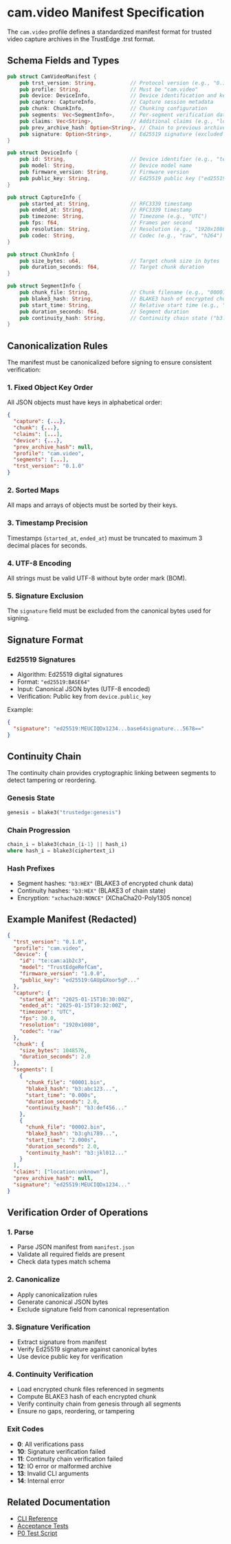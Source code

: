 # cam.video Manifest Specification

The `cam.video` profile defines a standardized manifest format for trusted video capture archives in the TrustEdge .trst format.

## Schema Fields and Types

```rust
pub struct CamVideoManifest {
    pub trst_version: String,           // Protocol version (e.g., "0.1.0")
    pub profile: String,                // Must be "cam.video"
    pub device: DeviceInfo,             // Device identification and keys
    pub capture: CaptureInfo,           // Capture session metadata
    pub chunk: ChunkInfo,               // Chunking configuration
    pub segments: Vec<SegmentInfo>,     // Per-segment verification data
    pub claims: Vec<String>,            // Additional claims (e.g., "location:unknown")
    pub prev_archive_hash: Option<String>, // Chain to previous archive (optional)
    pub signature: Option<String>,      // Ed25519 signature (excluded from canonical bytes)
}

pub struct DeviceInfo {
    pub id: String,                     // Device identifier (e.g., "te:cam:a1b2c3")
    pub model: String,                  // Device model name
    pub firmware_version: String,       // Firmware version
    pub public_key: String,             // Ed25519 public key ("ed25519:BASE64")
}

pub struct CaptureInfo {
    pub started_at: String,             // RFC3339 timestamp
    pub ended_at: String,               // RFC3339 timestamp
    pub timezone: String,               // Timezone (e.g., "UTC")
    pub fps: f64,                       // Frames per second
    pub resolution: String,             // Resolution (e.g., "1920x1080")
    pub codec: String,                  // Codec (e.g., "raw", "h264")
}

pub struct ChunkInfo {
    pub size_bytes: u64,                // Target chunk size in bytes
    pub duration_seconds: f64,          // Target chunk duration
}

pub struct SegmentInfo {
    pub chunk_file: String,             // Chunk filename (e.g., "00001.bin")
    pub blake3_hash: String,            // BLAKE3 hash of encrypted chunk ("b3:HEX")
    pub start_time: String,             // Relative start time (e.g., "1.000s")
    pub duration_seconds: f64,          // Segment duration
    pub continuity_hash: String,        // Continuity chain state ("b3:HEX")
}
```

## Canonicalization Rules

The manifest must be canonicalized before signing to ensure consistent verification:

### 1. Fixed Object Key Order
All JSON objects must have keys in alphabetical order:
```json
{
  "capture": {...},
  "chunk": {...},
  "claims": [...],
  "device": {...},
  "prev_archive_hash": null,
  "profile": "cam.video",
  "segments": [...],
  "trst_version": "0.1.0"
}
```

### 2. Sorted Maps
All maps and arrays of objects must be sorted by their keys.

### 3. Timestamp Precision
Timestamps (`started_at`, `ended_at`) must be truncated to maximum 3 decimal places for seconds.

### 4. UTF-8 Encoding
All strings must be valid UTF-8 without byte order mark (BOM).

### 5. Signature Exclusion
The `signature` field must be excluded from the canonical bytes used for signing.

## Signature Format

### Ed25519 Signatures
- Algorithm: Ed25519 digital signatures
- Format: `"ed25519:BASE64"`
- Input: Canonical JSON bytes (UTF-8 encoded)
- Verification: Public key from `device.public_key`

Example:
```json
{
  "signature": "ed25519:MEUCIQDx1234...base64signature...5678=="
}
```

## Continuity Chain

The continuity chain provides cryptographic linking between segments to detect tampering or reordering.

### Genesis State
```rust
genesis = blake3("trustedge:genesis")
```

### Chain Progression
```rust
chain_i = blake3(chain_{i-1} || hash_i)
where hash_i = blake3(ciphertext_i)
```

### Hash Prefixes
- Segment hashes: `"b3:HEX"` (BLAKE3 of encrypted chunk data)
- Continuity hashes: `"b3:HEX"` (BLAKE3 of chain state)
- Encryption: `"xchacha20:NONCE"` (XChaCha20-Poly1305 nonce)

## Example Manifest (Redacted)

```json
{
  "trst_version": "0.1.0",
  "profile": "cam.video",
  "device": {
    "id": "te:cam:a1b2c3",
    "model": "TrustEdgeRefCam",
    "firmware_version": "1.0.0",
    "public_key": "ed25519:GAUpGXoor5gP..."
  },
  "capture": {
    "started_at": "2025-01-15T10:30:00Z",
    "ended_at": "2025-01-15T10:32:00Z",
    "timezone": "UTC",
    "fps": 30.0,
    "resolution": "1920x1080",
    "codec": "raw"
  },
  "chunk": {
    "size_bytes": 1048576,
    "duration_seconds": 2.0
  },
  "segments": [
    {
      "chunk_file": "00001.bin",
      "blake3_hash": "b3:abc123...",
      "start_time": "0.000s",
      "duration_seconds": 2.0,
      "continuity_hash": "b3:def456..."
    },
    {
      "chunk_file": "00002.bin",
      "blake3_hash": "b3:ghi789...",
      "start_time": "2.000s",
      "duration_seconds": 2.0,
      "continuity_hash": "b3:jkl012..."
    }
  ],
  "claims": ["location:unknown"],
  "prev_archive_hash": null,
  "signature": "ed25519:MEUCIQDx1234..."
}
```

## Verification Order of Operations

### 1. Parse
- Parse JSON manifest from `manifest.json`
- Validate all required fields are present
- Check data types match schema

### 2. Canonicalize
- Apply canonicalization rules
- Generate canonical JSON bytes
- Exclude signature field from canonical representation

### 3. Signature Verification
- Extract signature from manifest
- Verify Ed25519 signature against canonical bytes
- Use device public key for verification

### 4. Continuity Verification
- Load encrypted chunk files referenced in segments
- Compute BLAKE3 hash of each encrypted chunk
- Verify continuity chain from genesis through all segments
- Ensure no gaps, reordering, or tampering

### Exit Codes
- **0**: All verifications pass
- **10**: Signature verification failed
- **11**: Continuity chain verification failed
- **12**: IO error or malformed archive
- **13**: Invalid CLI arguments
- **14**: Internal error

## Related Documentation

- [CLI Reference](../README.md#p0-golden-path-2-minutes)
- [Acceptance Tests](../trst-cli/tests/acceptance.rs)
- [P0 Test Script](../p0_acceptance.sh)